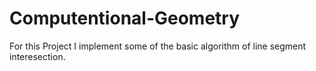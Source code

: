 # Computentional-Geometry 
For this Project I implement some of the basic algorithm of line segment interesection. 
